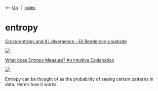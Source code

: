 <div class="nav">

⟵ [Up](index.html)  \|  [Index](index.html)

</div>

# entropy

<div class="cards">

<div class="card">

<div class="card-title">

[Cross-entropy and KL divergence - Eli Bendersky's
website](https://eli.thegreenplace.net/2025/cross-entropy-and-kl-divergence/)

</div>

<div class="card-image">

[![](https://eli.thegreenplace.net/images/2025/distrib-1-0s.png)](https://eli.thegreenplace.net/2025/cross-entropy-and-kl-divergence/)

</div>

</div>

<div class="card">

<div class="card-title">

[What does Entropy Measure? An Intuitive
Explanation](https://towardsdatascience.com/what-does-entropy-measure-an-intuitive-explanation-a7f7e5d16421)

</div>

<div class="card-image">

[![](https://miro.medium.com/v2/resize:fit:1200/1*jUNL7YjUIC7Lb5yQkXdvIA.png)](https://towardsdatascience.com/what-does-entropy-measure-an-intuitive-explanation-a7f7e5d16421)

</div>

Entropy can be thought of as the probability of seeing certain patterns
in data. Here’s how it works.

</div>

</div>
